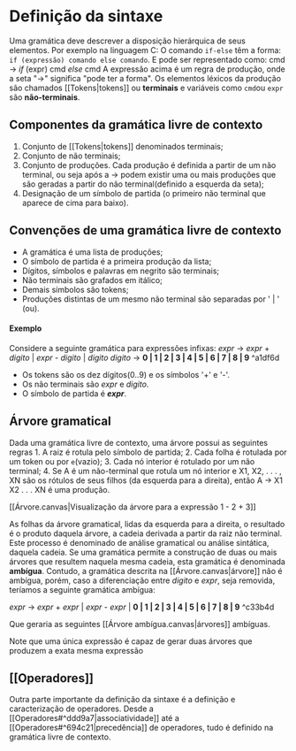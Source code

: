# Definição da sintaxe

Uma gramática deve descrever a disposição hierárquica de seus elementos. Por exemplo na linguagem C:
	O comando `if-else` têm a forma: 
		`if (expressão) comando else comando`.
	E pode ser representado como:
		cmd -> *if* (expr) cmd *else* cmd
A expressão acima é um regra de produção, onde a seta "->" significa "pode ter a forma". Os elementos léxicos da produção são chamados [[Tokens|tokens]] ou **terminais** e variáveis como `cmd`ou `expr` são **não-terminais**.
## Componentes da gramática livre de contexto
1. Conjunto de [[Tokens|tokens]] denominados terminais;
2. Conjunto de não terminais;
3. Conjunto de produções. Cada produção é definida a partir de um não terminal, ou seja após a -> podem existir uma ou mais produções que são geradas a partir do não terminal(definido a esquerda da seta);
4. Designação de um símbolo de partida (o primeiro não terminal que aparece de cima para baixo).
## Convenções de uma gramática livre de contexto
- A gramática é uma lista de produções;
- O símbolo de partida é a primeira produção da lista;
- Dígitos, símbolos e palavras em negrito são terminais;
- Não terminais são grafados em itálico;
- Demais símbolos são tokens;
- Produções distintas de um mesmo não terminal são separadas por ' | ' (ou).

#### Exemplo
Considere a seguinte gramática para expressões infixas:
	*expr* -> *expr* + *digito* | *expr* - *digito* | *digito*
	*digito* -> **0 | 1 | 2 | 3 | 4 | 5 | 6 | 7 | 8 | 9**
	 ^a1df6d
- Os tokens são os dez dígitos(0..9) e os símbolos '+' e '-'.
- Os não terminais são *expr* e *digito*.
- O símbolo de partida é ***expr***.

## Árvore gramatical
Dada uma gramática livre de contexto, uma árvore possui as seguintes regras
	1. A raiz é rotula pelo símbolo de partida;
	2. Cada folha é rotulada por um token ou por `e`(vazio);
	3. Cada nó interior é rotulado por um não terminal;
	4. Se A é um não-terminal que rotula um nó interior e X1, X2, . . . , XN são os rótulos de seus filhos (da esquerda para a direita), então A → X1 X2 . . . XN é uma produção.

[[Árvore.canvas|Visualização da árvore para a expressão 1 - 2 + 3]]

As folhas da árvore gramatical, lidas da esquerda para a direita, o resultado é o produto daquela árvore, a cadeia derivada a partir da raiz não terminal. Este processo é denominado de análise gramatical ou análise sintática, daquela cadeia. Se uma gramática permite a construção de duas ou mais árvores que resultem naquela mesma cadeia, esta gramática é denominada **ambígua**. Contudo, a gramática descrita na [[Árvore.canvas|árvore]] não é ambígua, porém, caso a diferenciação entre *digito* e *expr*, seja removida, teríamos a seguinte gramática ambígua:

*expr* -> *expr* + *expr* | *expr* - *expr* | **0 | 1 | 2 | 3 | 4 | 5 | 6 | 7 | 8 | 9**  ^c33b4d

Que geraria as seguintes [[Árvore ambígua.canvas|árvores]] ambíguas.

Note que uma única expressão é capaz de gerar duas árvores que produzem a exata mesma expressão

## [[Operadores]]

Outra parte importante da definição da sintaxe é a definição e caracterização de operadores. Desde a [[Operadores#^ddd9a7|associatividade]] até a [[Operadores#^694c21|precedência]] de operadores, tudo é definido na gramática livre de contexto. 
